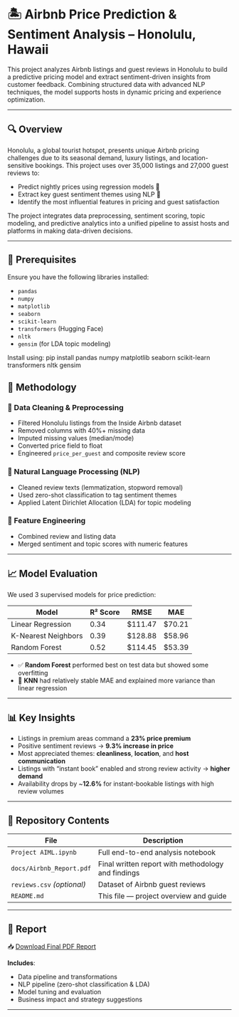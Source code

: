 # 🏝️ Airbnb Price Prediction & Sentiment Analysis – Honolulu, Hawaii

This project analyzes Airbnb listings and guest reviews in Honolulu to build a predictive pricing model and extract sentiment-driven insights from customer feedback. Combining structured data with advanced NLP techniques, the model supports hosts in dynamic pricing and experience optimization.

---

## 🔍 Overview

Honolulu, a global tourist hotspot, presents unique Airbnb pricing challenges due to its seasonal demand, luxury listings, and location-sensitive bookings. This project uses over 35,000 listings and 27,000 guest reviews to:

- Predict nightly prices using regression models 🧮
- Extract key guest sentiment themes using NLP 🧠
- Identify the most influential features in pricing and guest satisfaction

The project integrates data preprocessing, sentiment scoring, topic modeling, and predictive analytics into a unified pipeline to assist hosts and platforms in making data-driven decisions.

---

## 🧾 Prerequisites

Ensure you have the following libraries installed:

- `pandas`
- `numpy`
- `matplotlib`
- `seaborn`
- `scikit-learn`
- `transformers` (Hugging Face)
- `nltk`
- `gensim` (for LDA topic modeling)

Install using:
pip install pandas numpy matplotlib seaborn scikit-learn transformers nltk gensim

## 🧠 Methodology

### 🔹 Data Cleaning & Preprocessing
- Filtered Honolulu listings from the Inside Airbnb dataset  
- Removed columns with 40%+ missing data  
- Imputed missing values (median/mode)  
- Converted price field to float  
- Engineered `price_per_guest` and composite review score  

### 🔹 Natural Language Processing (NLP)
- Cleaned review texts (lemmatization, stopword removal)  
- Used zero-shot classification to tag sentiment themes  
- Applied Latent Dirichlet Allocation (LDA) for topic modeling  

### 🔹 Feature Engineering
- Combined review and listing data  
- Merged sentiment and topic scores with numeric features  

---

## 📈 Model Evaluation

We used 3 supervised models for price prediction:

| Model               | R² Score | RMSE      | MAE     |
|---------------------|----------|-----------|---------|
| Linear Regression   | 0.34     | $111.47   | $70.21  |
| K-Nearest Neighbors | 0.39     | $128.88   | $58.96  |
| Random Forest       | 0.52     | $114.45   | $53.39  |

- ✅ **Random Forest** performed best on test data but showed some overfitting  
- 🔄 **KNN** had relatively stable MAE and explained more variance than linear regression  

---

## 📊 Key Insights

- Listings in premium areas command a **23% price premium**  
- Positive sentiment reviews → **9.3% increase in price**  
- Most appreciated themes: **cleanliness**, **location**, and **host communication**  
- Listings with “instant book” enabled and strong review activity → **higher demand**  
- Availability drops by ~**12.6%** for instant-bookable listings with high review volumes  

---

## 📁 Repository Contents

| File                    | Description                                             |
|-------------------------|---------------------------------------------------------|
| `Project AIML.ipynb`    | Full end-to-end analysis notebook                       |
| `docs/Airbnb_Report.pdf`| Final written report with methodology and findings      |
| `reviews.csv` *(optional)* | Dataset of Airbnb guest reviews                    |
| `README.md`             | This file — project overview and guide                  |

---

## 📄 Report

📥 [Download Final PDF Report](docs/Airbnb_Report.pdf)

**Includes**:
- Data pipeline and transformations  
- NLP pipeline (zero-shot classification & LDA)  
- Model tuning and evaluation  
- Business impact and strategy suggestions  

---
